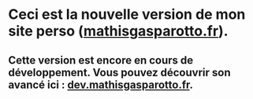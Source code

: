 # Ceci est la nouvelle version de mon site perso ([mathisgasparotto.fr](https://mathisgasparotto.fr/)).
## Cette version est encore en cours de développement. Vous pouvez découvrir son avancé ici : [dev.mathisgasparotto.fr](https://dev.mathisgasparotto.fr/).